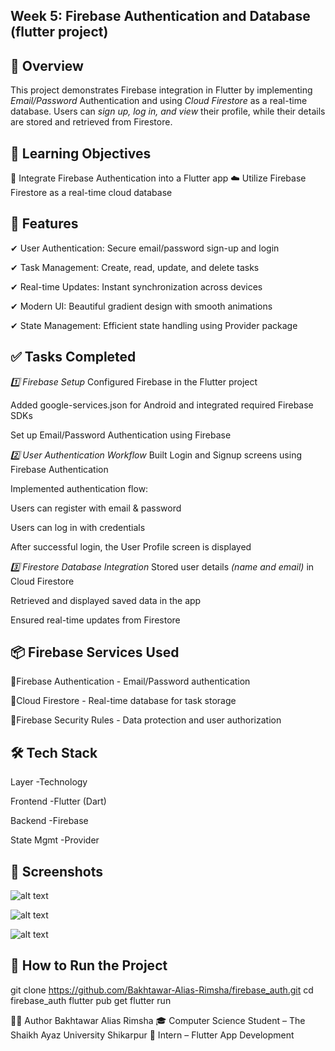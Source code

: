 ##  Week 5: Firebase Authentication and Database (flutter project)

## 📌 Overview
This project demonstrates Firebase integration in Flutter by implementing *Email/Password* Authentication and using *Cloud Firestore* as a real-time database. Users can *sign up, log in, and view* their profile, while their details are stored and retrieved from Firestore.

## 🎯 Learning Objectives
🔐 Integrate Firebase Authentication into a Flutter app
☁️ Utilize Firebase Firestore as a real-time cloud database


## 🚀 Features
✔ User Authentication: Secure email/password sign-up and login

✔ Task Management: Create, read, update, and delete tasks

✔ Real-time Updates: Instant synchronization across devices

✔ Modern UI: Beautiful gradient design with smooth animations

✔ State Management: Efficient state handling using Provider package

## ✅ Tasks Completed
*1️⃣ Firebase Setup*
Configured Firebase in the Flutter project

Added google-services.json for Android and integrated required Firebase SDKs

Set up Email/Password Authentication using Firebase

*2️⃣ User Authentication Workflow*
Built Login and Signup screens using Firebase Authentication

Implemented authentication flow:

Users can register with email & password

Users can log in with credentials

After successful login, the User Profile screen is displayed

*3️⃣ Firestore Database Integration*
Stored user details *(name and email)* in Cloud Firestore

Retrieved and displayed saved data in the app

Ensured real-time updates from Firestore



## 📦 Firebase Services Used
🔐Firebase Authentication - Email/Password authentication

🔐Cloud Firestore - Real-time database for task storage

🔐Firebase Security Rules - Data protection and user authorization

## 🛠️ Tech Stack

Layer	-Technology

Frontend	-Flutter (Dart)

Backend	-Firebase

State Mgmt	-Provider


## 📱 Screenshots

![alt text](img_1.png)

![alt text](img_2.png)

![alt text](img_3.png)

## 🚀 How to Run the Project
git clone https://github.com/Bakhtawar-Alias-Rimsha/firebase_auth.git
cd firebase_auth
flutter pub get
flutter run


👩‍💻 Author
Bakhtawar Alias Rimsha 🎓 Computer Science Student – The Shaikh Ayaz University Shikarpur 💼 Intern – Flutter App Development
